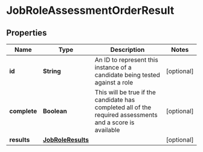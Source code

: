 # JobRoleAssessmentOrderResult

## Properties
Name | Type | Description | Notes
------------ | ------------- | ------------- | -------------
**id** | **String** | An ID to represent this instance of a candidate being tested against a role |  [optional]
**complete** | **Boolean** | This will be true if the candidate has completed all of the required assessments and a score is available |  [optional]
**results** | [**JobRoleResults**](JobRoleResults.md) |  |  [optional]
